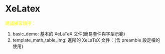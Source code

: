 # XeLatex

<p style="color:yellow;">建議練習順序：</p>
<ol>
  <li>basic_demo: 基本的 XeLaTeX 文件(簡易套件與字型示範)</li>
  <li>template_math_table_img: 進階的 XeLaTeX 文件：(含 preamble 設定檔的使用)</li>
</ol>
